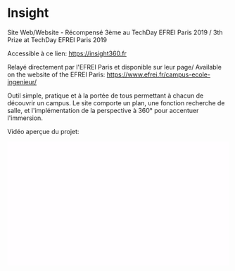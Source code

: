 # Insight
Site Web/Website - Récompensé 3ème au TechDay EFREI Paris 2019 / 3th Prize at TechDay EFREI Paris 2019

Accessible à ce lien: https://insight360.fr

Relayé directement par l'EFREI Paris et disponible sur leur page/ Available on the website of the EFREI Paris:
https://www.efrei.fr/campus-ecole-ingenieur/

Outil simple, pratique et à la portée de tous permettant à chacun de découvrir un campus. Le site comporte un plan, une fonction recherche de salle, et l'implémentation de la perspective à 360° pour accentuer l'immersion.

Vidéo aperçue du projet:

![](https://github.com/LucasPECH/Insight/blob/master/video.gif)
